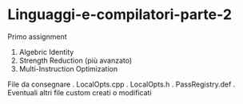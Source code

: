 # Linguaggi-e-compilatori-parte-2
Primo assignment
1. Algebric Identity
2. Strength Reduction (più avanzato)
3. Multi-Instruction Optimization

File da consegnare
. LocalOpts.cpp
. LocalOpts.h
. PassRegistry.def
. Eventuali altri file custom creati o modificati
